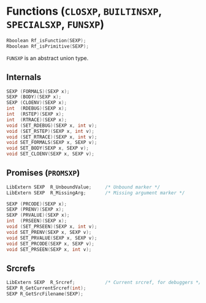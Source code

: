 # Functions (`CLOSXP`, `BUILTINSXP`, `SPECIALSXP`, `FUNSXP`)

```cpp
Rboolean Rf_isFunction(SEXP);
Rboolean Rf_isPrimitive(SEXP);
```

`FUNSXP` is an abstract union type.

## Internals

```cpp
SEXP (FORMALS)(SEXP x);
SEXP (BODY)(SEXP x);
SEXP (CLOENV)(SEXP x);
int  (RDEBUG)(SEXP x);
int  (RSTEP)(SEXP x);
int  (RTRACE)(SEXP x);
void (SET_RDEBUG)(SEXP x, int v);
void (SET_RSTEP)(SEXP x, int v);
void (SET_RTRACE)(SEXP x, int v);
void SET_FORMALS(SEXP x, SEXP v);
void SET_BODY(SEXP x, SEXP v);
void SET_CLOENV(SEXP x, SEXP v);
```

## Promises (`PROMSXP`)

```cpp
LibExtern SEXP	R_UnboundValue;	    /* Unbound marker */
LibExtern SEXP	R_MissingArg;	    /* Missing argument marker */
```

```cpp
SEXP (PRCODE)(SEXP x);
SEXP (PRENV)(SEXP x);
SEXP (PRVALUE)(SEXP x);
int  (PRSEEN)(SEXP x);
void (SET_PRSEEN)(SEXP x, int v);
void SET_PRENV(SEXP x, SEXP v);
void SET_PRVALUE(SEXP x, SEXP v);
void SET_PRCODE(SEXP x, SEXP v);
void SET_PRSEEN(SEXP x, int v);
```

## Srcrefs

```cpp
LibExtern SEXP	R_Srcref;           /* Current srcref, for debuggers */
SEXP R_GetCurrentSrcref(int);
SEXP R_GetSrcFilename(SEXP);
```
